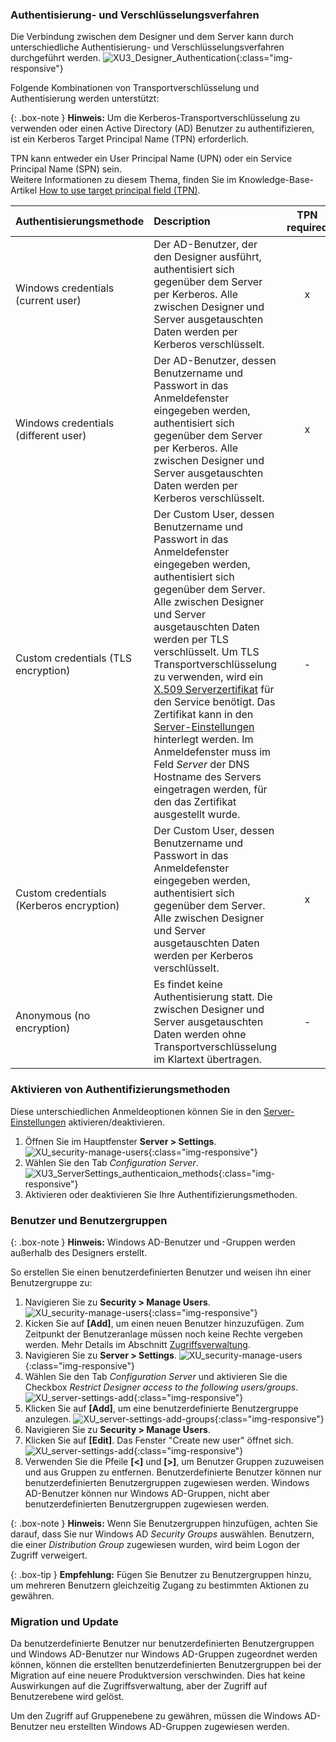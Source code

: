 
### Authentisierung- und Verschlüsselungsverfahren
Die Verbindung zwischen dem Designer und dem Server kann durch unterschiedliche Authentisierung- und Verschlüsselungsverfahren durchgeführt werden. 
![XU3_Designer_Authentication](/img/content/xu/authentication_xu.png){:class="img-responsive"}

Folgende Kombinationen von Transportverschlüsselung und Authentisierung werden unterstützt:

{: .box-note }
**Hinweis:** Um die Kerberos-Transportverschlüsselung zu verwenden oder einen Active Directory (AD) Benutzer zu authentifizieren, ist ein Kerberos Target Principal Name (TPN) erforderlich. 

TPN kann entweder ein User Principal Name (UPN) oder ein Service Principal Name (SPN) sein.<br>
Weitere Informationen zu diesem Thema, finden Sie im Knowledge-Base-Artikel [How to use target principal field (TPN)](https://kb.theobald-software.com/xtract-universal/target-principal-TPN).

| Authentisierungsmethode | Description | TPN required |
| :------ |:--- | :---: |
| Windows credentials (current user) | Der AD-Benutzer, der den Designer ausführt, authentisiert sich gegenüber dem Server per Kerberos. Alle zwischen Designer und Server ausgetauschten Daten werden per Kerberos verschlüsselt. | x |
| Windows credentials (different user)| Der AD-Benutzer, dessen Benutzername und Passwort in das Anmeldefenster eingegeben werden, authentisiert sich gegenüber dem Server per Kerberos. Alle zwischen Designer und Server ausgetauschten Daten werden per Kerberos verschlüsselt. | x|
| Custom credentials (TLS encryption) | Der Custom User, dessen Benutzername und Passwort in das Anmeldefenster eingegeben werden, authentisiert sich gegenüber dem Server. Alle zwischen Designer und Server ausgetauschten Daten werden per TLS verschlüsselt. Um TLS Transportverschlüsselung zu verwenden, wird ein [X.509 Serverzertifikat](./x.509-zertifikat-installieren) für den Service benötigt. Das Zertifikat kann in den [Server-Einstellungen](../server/server_einstellungen) hinterlegt werden. Im Anmeldefenster muss im Feld *Server* der DNS Hostname des Servers eingetragen werden, für den das Zertifikat ausgestellt wurde. | - |
| Custom credentials (Kerberos encryption)| Der Custom User, dessen Benutzername und Passwort in das Anmeldefenster eingegeben werden, authentisiert sich gegenüber dem Server. Alle zwischen Designer und Server ausgetauschten Daten werden per Kerberos verschlüsselt. | x |
| Anonymous (no encryption) | Es findet keine Authentisierung statt. Die zwischen Designer und Server ausgetauschten Daten werden ohne Transportverschlüsselung im Klartext übertragen. | - |

### Aktivieren von Authentifizierungsmethoden 
Diese unterschiedlichen Anmeldeoptionen können Sie in den [Server-Einstellungen](../server/server_einstellungen) aktivieren/deaktivieren.
1. Öffnen Sie im Hauptfenster **Server > Settings**.
![XU_security-manage-users](/img/content/server-settings_manage.png){:class="img-responsive"}
2. Wählen Sie den Tab *Configuration Server*.
![XU3_ServerSettings_authenticaion_methods](/img/content/xu/authentisierung_xu.png){:class="img-responsive"}
3. Aktivieren oder deaktivieren Sie Ihre Authentifizierungsmethoden.

### Benutzer und Benutzergruppen

{: .box-note }
**Hinweis:** Windows AD-Benutzer und -Gruppen werden außerhalb des Designers erstellt.

So erstellen Sie einen benutzerdefinierten Benutzer und weisen ihn einer Benutzergruppe zu:<br>
1. Navigieren Sie zu **Security > Manage Users**.
![XU_security-manage-users](/img/content/security-manage-users.png){:class="img-responsive"}
2. Kicken Sie auf **[Add]**, um einen neuen Benutzer hinzuzufügen.
Zum Zeitpunkt der Benutzeranlage müssen noch keine Rechte vergeben werden. Mehr Details im Abschnitt [Zugriffsverwaltung](./zugriffsverwaltung).
3. Navigieren Sie zu **Server > Settings**.
![XU_security-manage-users](/img/content/server-settings_manage.png){:class="img-responsive"}
4. Wählen Sie den Tab *Configuration Server* und aktivieren Sie die Checkbox *Restrict Designer access to the following users/groups*.
![XU_server-settings-add](/img/content/server-settings-add-group.png){:class="img-responsive"}
5. Klicken Sie auf **[Add]**, um eine benutzerdefinierte Benutzergruppe anzulegen.
![XU_server-settings-add-groups](/img/content/server-seetings-create-user-group.png){:class="img-responsive"}
6. Navigieren Sie zu **Security > Manage Users**.
7. Klicken Sie auf **[Edit]**. Das Fenster "Create new user" öffnet sich.
![XU_server-settings-add](/img/content/user-management-groups.png){:class="img-responsive"}
8. Verwenden Sie die Pfeile **[<]** und **[>]**, um Benutzer Gruppen zuzuweisen und aus Gruppen zu entfernen.
Benutzerdefinierte Benutzer können nur benutzerdefinierten Benutzergruppen zugewiesen werden. Windows AD-Benutzer können nur Windows AD-Gruppen, nicht aber benutzerdefinierten Benutzergruppen zugewiesen werden. 

{: .box-note }
**Hinweis:** Wenn Sie Benutzergruppen hinzufügen, achten Sie darauf, dass Sie nur Windows AD *Security Groups* auswählen.
Benutzern, die einer *Distribution Group* zugewiesen wurden, wird beim Logon der Zugriff verweigert.

{: .box-tip }
**Empfehlung:** Fügen Sie Benutzer zu Benutzergruppen hinzu, um mehreren Benutzern gleichzeitig Zugang zu bestimmten Aktionen zu gewähren.

### Migration und Update

Da benutzerdefinierte Benutzer nur benutzerdefinierten Benutzergruppen und Windows AD-Benutzer nur Windows AD-Gruppen zugeordnet werden können, können die erstellten benutzerdefinierten Benutzergruppen bei der Migration auf eine neuere Produktversion verschwinden.
Dies hat keine Auswirkungen auf die Zugriffsverwaltung, aber der Zugriff auf Benutzerebene wird gelöst. 

Um den Zugriff auf Gruppenebene zu gewähren, müssen die Windows AD-Benutzer neu erstellten Windows AD-Gruppen zugewiesen werden.





